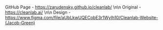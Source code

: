 GitHub Page - https://zarudensky.github.io/cleanlab/ \n\n
Original - https://cleanlab.ai/ \n\n
Design - https://www.figma.com/file/aUbLkwUQECobE3r1WyIh10/Cleanlab-Website-(Jacob-Green)